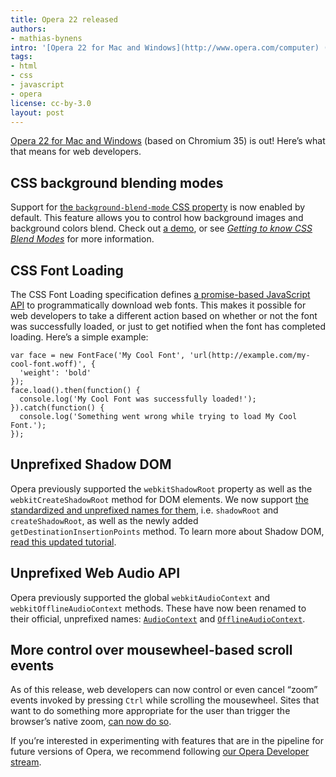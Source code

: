 ```yaml
---
title: Opera 22 released
authors:
- mathias-bynens
intro: '[Opera 22 for Mac and Windows](http://www.opera.com/computer) (based on Chromium 35) is out! Here’s what that means for web developers.'
tags:
- html
- css
- javascript
- opera
license: cc-by-3.0
layout: post
---
```


[Opera 22 for Mac and Windows](http://www.opera.com/computer) (based on Chromium 35) is out! Here’s what that means for web developers.

## CSS background blending modes

Support for [the `background-blend-mode` CSS property](http://dev.w3.org/fxtf/compositing-1/#background-blend-mode) is now enabled by default. This feature allows you to control how background images and background colors blend. Check out [a demo](http://codepen.io/bennettfeely/pen/rxoAc), or see [_Getting to know CSS Blend Modes_](http://dev.opera.com/articles/getting-to-know-css-blend-modes/#working-with-background-blend-mode) for more information.

## CSS Font Loading

The CSS Font Loading specification defines [a promise-based JavaScript API](http://dev.w3.org/csswg/css-font-loading/#font-face-load) to programmatically download web fonts. This makes it possible for web developers to take a different action based on whether or not the font was successfully loaded, or just to get notified when the font has completed loading. Here’s a simple example:

	var face = new FontFace('My Cool Font', 'url(http://example.com/my-cool-font.woff)', {
	  'weight': 'bold'
	});
	face.load().then(function() {
	  console.log('My Cool Font was successfully loaded!');
	}).catch(function() {
	  console.log('Something went wrong while trying to load My Cool Font.');
	});

## Unprefixed Shadow DOM

Opera previously supported the `webkitShadowRoot` property as well as the `webkitCreateShadowRoot` method for DOM elements. We now support [the standardized and unprefixed names for them](https://w3c.github.io/webcomponents/spec/shadow/#extensions-to-element-interface), i.e. `shadowRoot` and `createShadowRoot`, as well as the newly added `getDestinationInsertionPoints` method. To learn more about Shadow DOM, [read this updated tutorial](http://www.html5rocks.com/en/tutorials/webcomponents/shadowdom/).

## Unprefixed Web Audio API

Opera previously supported the global `webkitAudioContext` and `webkitOfflineAudioContext` methods. These have now been renamed to their official, unprefixed names: [`AudioContext`](https://webaudio.github.io/web-audio-api/#the-audiocontext-interface) and [`OfflineAudioContext`](https://webaudio.github.io/web-audio-api/#the-offlineaudiocontext-interface).

## More control over mousewheel-based scroll events

As of this release, web developers can now control or even cancel “zoom” events invoked by pressing `Ctrl` while scrolling the mousewheel. Sites that want to do something more appropriate for the user than trigger the browser’s native zoom, [can now do so](https://groups.google.com/a/chromium.org/d/msg/blink-dev/BW4hshtMsmo/crQeQLoH7RYJ).

If you’re interested in experimenting with features that are in the pipeline for future versions of Opera, we recommend following [our Opera Developer stream](http://www.opera.com/developer).
